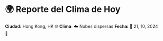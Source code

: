 # 🌍 Reporte del Clima de Hoy

**Ciudad:** Hong Kong, HK 🌐
**Clima:** ☁️ Nubes dispersas
**Fecha:** 📅 21, 10, 2024 🚀
